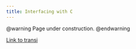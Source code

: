 ```yaml
---
title: Interfacing with C
---
```


@warning
Page under construction.
@endwarning

[Link to transi](transi/index.html)
